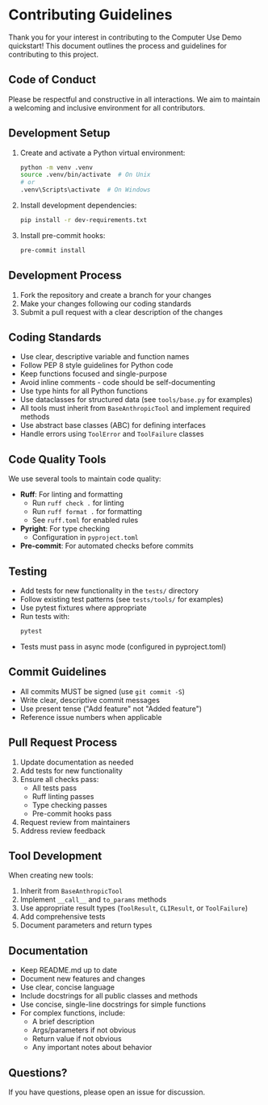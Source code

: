 # Contributing Guidelines

Thank you for your interest in contributing to the Computer Use Demo quickstart! This document outlines the process and guidelines for contributing to this project.

## Code of Conduct

Please be respectful and constructive in all interactions. We aim to maintain a welcoming and inclusive environment for all contributors.

## Development Setup

1. Create and activate a Python virtual environment:

   ```bash
   python -m venv .venv
   source .venv/bin/activate  # On Unix
   # or
   .venv\Scripts\activate  # On Windows
   ```

2. Install development dependencies:

   ```bash
   pip install -r dev-requirements.txt
   ```

3. Install pre-commit hooks:
   ```bash
   pre-commit install
   ```

## Development Process

1. Fork the repository and create a branch for your changes
2. Make your changes following our coding standards
3. Submit a pull request with a clear description of the changes

## Coding Standards

- Use clear, descriptive variable and function names
- Follow PEP 8 style guidelines for Python code
- Keep functions focused and single-purpose
- Avoid inline comments - code should be self-documenting
- Use type hints for all Python functions
- Use dataclasses for structured data (see `tools/base.py` for examples)
- All tools must inherit from `BaseAnthropicTool` and implement required methods
- Use abstract base classes (ABC) for defining interfaces
- Handle errors using `ToolError` and `ToolFailure` classes

## Code Quality Tools

We use several tools to maintain code quality:

- **Ruff**: For linting and formatting
  - Run `ruff check .` for linting
  - Run `ruff format .` for formatting
  - See `ruff.toml` for enabled rules
- **Pyright**: For type checking
  - Configuration in `pyproject.toml`
- **Pre-commit**: For automated checks before commits

## Testing

- Add tests for new functionality in the `tests/` directory
- Follow existing test patterns (see `tests/tools/` for examples)
- Use pytest fixtures where appropriate
- Run tests with:
  ```bash
  pytest
  ```
- Tests must pass in async mode (configured in pyproject.toml)

## Commit Guidelines

- All commits MUST be signed (use `git commit -S`)
- Write clear, descriptive commit messages
- Use present tense ("Add feature" not "Added feature")
- Reference issue numbers when applicable

## Pull Request Process

1. Update documentation as needed
2. Add tests for new functionality
3. Ensure all checks pass:
   - All tests pass
   - Ruff linting passes
   - Type checking passes
   - Pre-commit hooks pass
4. Request review from maintainers
5. Address review feedback

## Tool Development

When creating new tools:

1. Inherit from `BaseAnthropicTool`
2. Implement `__call__` and `to_params` methods
3. Use appropriate result types (`ToolResult`, `CLIResult`, or `ToolFailure`)
4. Add comprehensive tests
5. Document parameters and return types

## Documentation

- Keep README.md up to date
- Document new features and changes
- Use clear, concise language
- Include docstrings for all public classes and methods
- Use concise, single-line docstrings for simple functions
- For complex functions, include:
  - A brief description
  - Args/parameters if not obvious
  - Return value if not obvious
  - Any important notes about behavior

## Questions?

If you have questions, please open an issue for discussion.
